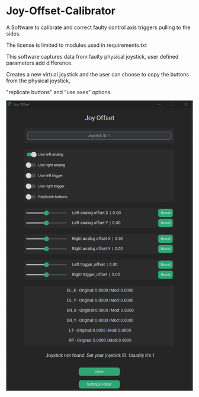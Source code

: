 # Joy-Offset-Calibrator
<p>A Software to calibrate and correct faulty control axis triggers pulling to the sides.</p>
<p></p>
<p>The license is limited to modules used in requirements.txt</p>
<p></p>
<p>This software captures data from faulty physical joystick, user defined parameters add difference.</p>
<p>Creates a new virtual joystick and the user can choose to copy the buttons from the physical joystick,</p>
<p>"replicate buttons" and "use axes" options.</p>
<p></p>
<img src="https://raw.githubusercontent.com/Suundumused/Joy-Offset-Calibrator/main/ico/Captura%20de%20tela%202023-12-03%20173530.png">

